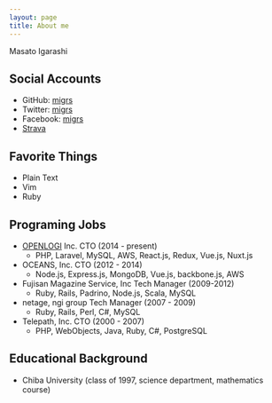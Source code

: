 ```yaml
---
layout: page
title: About me
---
```


Masato Igarashi

## Social Accounts

- GitHub: [migrs](https://github.com/migrs)
- Twitter: [migrs](https://twitter.com/migrs)
- Facebook: [migrs](https://facebook.com/migrs)
- [Strava](https://www.strava.com/athletes/3355694)

## Favorite Things

- Plain Text
- Vim
- Ruby

## Programing Jobs

- [OPENLOGI](https://openlogi.com) Inc. CTO (2014 - present)
  - PHP, Laravel, MySQL, AWS, React.js, Redux, Vue.js, Nuxt.js
- OCEANS, Inc. CTO (2012 - 2014)
  - Node.js, Express.js, MongoDB, Vue.js, backbone.js, AWS
- Fujisan Magazine Service, Inc Tech Manager (2009-2012)
  - Ruby, Rails, Padrino, Node.js, Scala, MySQL
- netage, ngi group Tech Manager (2007 - 2009)
  - Ruby, Rails, Perl, C#, MySQL
- Telepath, Inc. CTO (2000 - 2007)
  - PHP, WebObjects, Java, Ruby, C#, PostgreSQL

## Educational Background

- Chiba University (class of 1997, science department, mathematics course)
